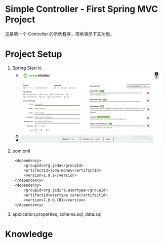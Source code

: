# Simple Controller - First Spring MVC Project
这是第一个 Controller 的示例程序，简单演示下其功能。

# Project Setup
1. Spring Start io
![Spring Start io](assets/images/spring.initializr.png)

2. pom.xml

		<dependency>
			<groupId>org.joda</groupId>
			<artifactId>joda-money</artifactId>
			<version>1.0.1</version>
		</dependency>
		<dependency>
			<groupId>org.jadira.usertype</groupId>
			<artifactId>usertype.core</artifactId>
			<version>7.0.0.CR1</version>
		</dependency>
		
3. application.properties, schema.sql, data.sql

# Knowledge
